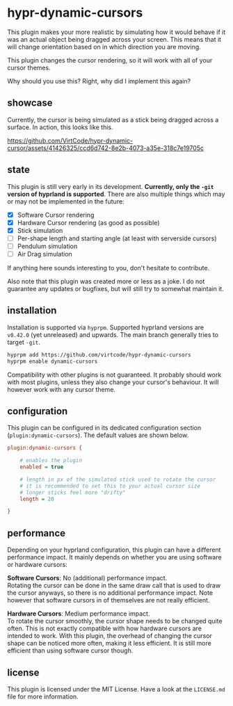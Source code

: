 # hypr-dynamic-cursors
This plugin makes your more realistic by simulating how it would behave if it was an actual object being dragged across your screen. This means that it will change orientation based on in which direction you are moving.

This plugin changes the cursor rendering, so it will work with all of your cursor themes.

Why should you use this? Right, why did I implement this again?

## showcase
Currently, the cursor is being simulated as a stick being dragged across a surface. In action, this looks like this.

https://github.com/VirtCode/hypr-dynamic-cursor/assets/41426325/ccd6d742-8e2b-4073-a35e-318c7e19705c

## state
This plugin is still very early in its development. **Currently, only the `-git` version of hyprland is supported**. There are also multiple things which may or may not be implemented in the future:

- [X] Software Cursor rendering
- [X] Hardware Cursor rendering (as good as possible)
- [X] Stick simulation
- [ ] Per-shape length and starting angle (at least with serverside cursors)
- [ ] Pendulum simulation
- [ ] Air Drag simulation

If anything here sounds interesting to you, don't hesitate to contribute.

Also note that this plugin was created more or less as a joke. I do not guarantee any updates or bugfixes, but will still try to somewhat maintain it.

## installation
Installation is supported via `hyprpm`. Supported hyprland versions are `v0.42.0` (yet unreleased) and upwards. The main branch generally tries to target `-git`.

```sh
hyprpm add https://github.com/virtcode/hypr-dynamic-cursors
hyprpm enable dynamic-cursors
```

Compatibility with other plugins is not guaranteed. It probably should work with most plugins, unless they also change your cursor's behaviour. It will however work with any cursor theme.

## configuration
This plugin can be configured in its dedicated configuration section (`plugin:dynamic-cursors`). The default values are shown below.
```ini
plugin:dynamic-cursors {

    # enables the plugin
    enabled = true

    # length in px of the simulated stick used to rotate the cursor
    # it is recommended to set this to your actual cursor size
    # longer sticks feel more "drifty"
    length = 20

}
```

## performance
Depending on your hyprland configuration, this plugin can have a different performance impact. It mainly depends on whether you are using software or hardware cursors:

**Software Cursors**: No (additional) performance impact. <br>
Rotating the cursor can be done in the same draw call that is used to draw the cursor anyways, so there is no additional performance impact. Note however that software cursors in of themselves are not really efficient.

**Hardware Cursors**: Medium performance impact. <br>
To rotate the cursor smoothly, the cursor shape needs to be changed quite often. This is not exactly compatible with how hardware cursors are intended to work. With this plugin, the overhead of changing the cursor shape can be noticed more often, making it less efficient. It is still more efficient than using software cursor though.


## license
This plugin is licensed under the MIT License. Have a look at the `LICENSE.md` file for more information.
